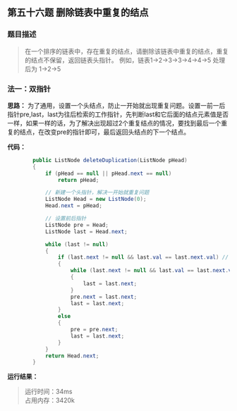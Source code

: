 ## 第五十六题 删除链表中重复的结点

### 题目描述

> 在一个排序的链表中，存在重复的结点，请删除该链表中重复的结点，重复的结点不保留，返回链表头指针。 例如，链表1->2->3->3->4->4->5 处理后为 1->2->5

### 法一：双指针

**思路：** 为了通用，设置一个头结点，防止一开始就出现重复问题。设置一前一后指针pre,last，last为往后检索的工作指针，先判断last和它后面的结点元素值是否一样，如果一样的话，为了解决出现超过2个重复结点的情况，要找到最后一个重复的结点，在改变pre的指针即可，最后返回头结点的下一个结点。

**代码：** 

```C#
        public ListNode deleteDuplication(ListNode pHead)
        {
            if (pHead == null || pHead.next == null)
                return pHead;

            // 新建一个头指针，解决一开始就重复问题
            ListNode Head = new ListNode(0);
            Head.next = pHead;

            // 设置前后指针
            ListNode pre = Head;
            ListNode last = Head.next;

            while (last != null)
            {
                if (last.next != null && last.val == last.next.val) // 发现重复结点
                {
                    while (last.next != null && last.val == last.next.val) // 可能有多个连续重复结点，找到最后一个结点
                    {
                        last = last.next;
                    }
                    pre.next = last.next;
                    last = last.next;
                }
                else
                {
                    pre = pre.next;
                    last = last.next;
                }
            }
            return Head.next;
        }
```

**运行结果：** 

> 运行时间：34ms   
占用内存：3420k